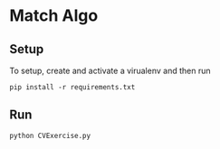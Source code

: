 # Match Algo

## Setup

To setup, create and activate a virualenv and then run

`pip install -r requirements.txt`

## Run

`python CVExercise.py`
